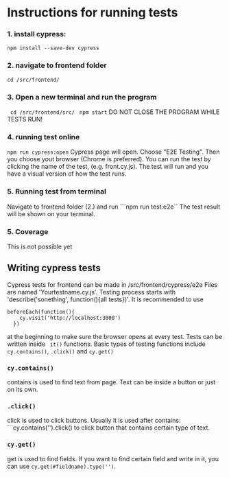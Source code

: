 # Instructions for running tests

### 1.  install cypress:
```npm install --save-dev cypress```
### 2. navigate to frontend folder
```cd /src/frontend/```
### 3. Open a new terminal and run the program
``` cd /src/frontend/src/```
``` npm start```
DO NOT CLOSE THE PROGRAM WHILE TESTS RUN!
### 4. running test online
```npm run cypress:open```
Cypress page will open. Choose "E2E Testing". Then you choose yout browser (Chrome is preferred). You can run the test by clicking the name of the test, (e.g. front.cy.js). The test will run and you have a visual version of how the test runs.
### 5. Running test from terminal
Navigate to frontend folder (2.) and run
```npm run test:e2e``
The test result will be shown on your terminal.
### 5. Coverage
This is not possible yet
## Writing cypress tests
Cypress tests for frontend can be made in /src/frontend/cypress/e2e
Files are named 'Yourtestname.cy.js'. Testing process starts with 'describe('sonething', function(){all tests})'. It is recommended to use
```
beforeEach(function(){
    cy.visit('http://localhost:3000')
  })
```
at the beginning to make sure the browser opens at every test. Tests can be written inside ``` it()``` functions. Basic types of testing functions include ```cy.contains()```, ```.click()``` and ```cy.get()```
### ```cy.contains()```
contains is used to find text from page. Text can be inside a button or just on its own.
### ```.click()```
click is used to click buttons. Usually it is used after contains: ```cy.contains('').click() to click button that contains certain type of text.
### ```cy.get()```
get is used to find fields. If you want to find certain field and write in it, you can use ```cy.get(#fieldname).type('')```.
